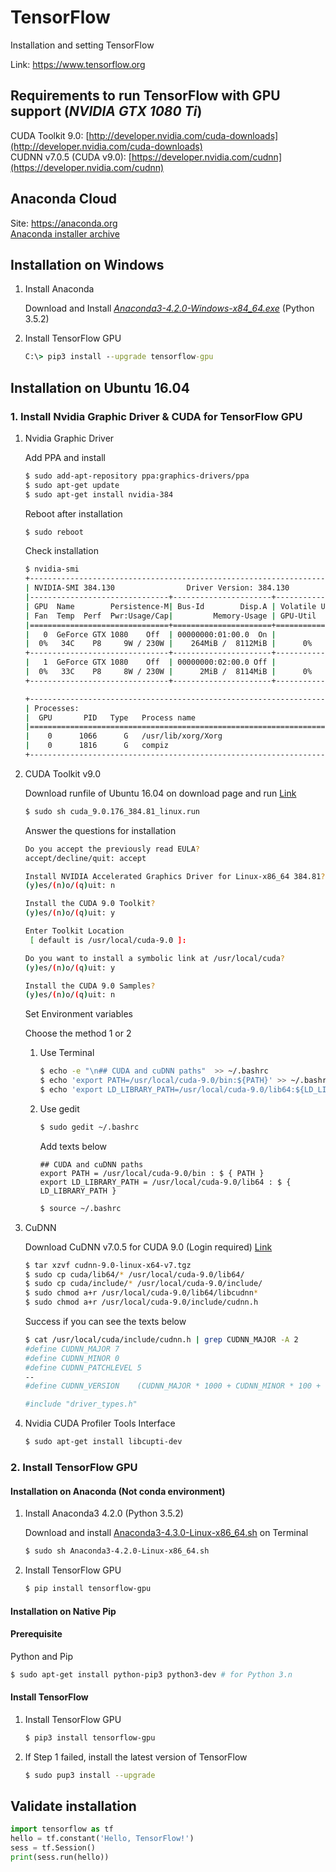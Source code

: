 # TensorFlow

Installation and setting TensorFlow

Link: https://www.tensorflow.org

## Requirements to run TensorFlow with GPU support (*NVIDIA GTX 1080 Ti*)

CUDA Toolkit 9.0: [http://developer.nvidia.com/cuda-downloads](http://developer.nvidia.com/cuda-downloads)  
CUDNN v7.0.5 (CUDA v9.0): [https://developer.nvidia.com/cudnn](https://developer.nvidia.com/cudnn)

## Anaconda Cloud

Site: https://anaconda.org  
[Anaconda installer archive](https://repo.continuum.io/archive/)


## Installation on Windows

1. Install Anaconda

	Download and Install [*Anaconda3-4.2.0-Windows-x84_64.exe*](https://repo.continuum.io/archive/Anaconda3-4.2.0-Windows-x86_64.exe) (Python 3.5.2)

2. Install TensorFlow GPU

	```bat
	C:\> pip3 install --upgrade tensorflow-gpu
	```

## Installation on Ubuntu 16.04

### 1. Install Nvidia Graphic Driver & CUDA for TensorFlow GPU

1. Nvidia Graphic Driver
	
	Add PPA and install
	
	```bash
	$ sudo add-apt-repository ppa:graphics-drivers/ppa
	$ sudo apt-get update
	$ sudo apt-get install nvidia-384
	```
	Reboot after installation

	```bash
	$ sudo reboot
	```
	
	Check installation

	```bash
	$ nvidia-smi
	+-----------------------------------------------------------------------------+
	| NVIDIA-SMI 384.130                Driver Version: 384.130                   |
	|-------------------------------+----------------------+----------------------+
	| GPU  Name        Persistence-M| Bus-Id        Disp.A | Volatile Uncorr. ECC |
	| Fan  Temp  Perf  Pwr:Usage/Cap|         Memory-Usage | GPU-Util  Compute M. |
	|===============================+======================+======================|
	|   0  GeForce GTX 1080    Off  | 00000000:01:00.0  On |                  N/A |
	|  0%   34C    P8     9W / 230W |    264MiB /  8112MiB |      0%      Default |
	+-------------------------------+----------------------+----------------------+
	|   1  GeForce GTX 1080    Off  | 00000000:02:00.0 Off |                  N/A |
	|  0%   33C    P8     8W / 230W |      2MiB /  8114MiB |      0%      Default |
	+-------------------------------+----------------------+----------------------+

	+-----------------------------------------------------------------------------+
	| Processes:                                                       GPU Memory |
	|  GPU       PID   Type   Process name                             Usage      |
	|=============================================================================|
	|    0      1066      G   /usr/lib/xorg/Xorg                           147MiB |
	|    0      1816      G   compiz                                       114MiB |
	+-----------------------------------------------------------------------------+
	```
	
	
2. CUDA Toolkit v9.0

	Download runfile of Ubuntu 16.04 on download page and run
	[Link](https://developer.nvidia.com/compute/cuda/9.0/Prod/local_installers/cuda_9.0.176_384.81_linux-run)
	
	```bash
	$ sudo sh cuda_9.0.176_384.81_linux.run
	```
	
	Answer the questions for installation
	
	```bash
	Do you accept the previously read EULA?
	accept/decline/quit: accept
	
	Install NVIDIA Accelerated Graphics Driver for Linux-x86_64 384.81?
	(y)es/(n)o/(q)uit: n
	
	Install the CUDA 9.0 Toolkit?  
	(y)es/(n)o/(q)uit: y
	
	Enter Toolkit Location  
	 [ default is /usr/local/cuda-9.0 ]: 
	
	Do you want to install a symbolic link at /usr/local/cuda?  
	(y)es/(n)o/(q)uit: y
	
	Install the CUDA 9.0 Samples?  
	(y)es/(n)o/(q)uit: n
	```
	
	Set Environment variables

	Choose the method 1 or 2
	1.  Use Terminal

		```bash
		$ echo -e "\n## CUDA and cuDNN paths"  >> ~/.bashrc
		$ echo 'export PATH=/usr/local/cuda-9.0/bin:${PATH}' >> ~/.bashrc
		$ echo 'export LD_LIBRARY_PATH=/usr/local/cuda-9.0/lib64:${LD_LIBRARY_PATH}' >> ~/.bashrc
		```
	2. Use gedit

		```bash
		$ sudo gedit ~/.bashrc
		```

		Add texts below
		
		```
		## CUDA and cuDNN paths 
		export PATH = /usr/local/cuda-9.0/bin : $ { PATH } 
		export LD_LIBRARY_PATH = /usr/local/cuda-9.0/lib64 : $ { LD_LIBRARY_PATH }
		```
		
		```bash
		$ source ~/.bashrc
		```

3. CuDNN
	
	Download CuDNN v7.0.5 for CUDA 9.0 (Login required) [Link](https://developer.nvidia.com/compute/machine-learning/cudnn/secure/v7.0.5/prod/9.1_20171129/cudnn-9.1-linux-x64-v7)
	
	```bash
	$ tar xzvf cudnn-9.0-linux-x64-v7.tgz
	$ sudo cp cuda/lib64/* /usr/local/cuda-9.0/lib64/
	$ sudo cp cuda/include/* /usr/local/cuda-9.0/include/
	$ sudo chmod a+r /usr/local/cuda-9.0/lib64/libcudnn*
	$ sudo chmod a+r /usr/local/cuda-9.0/include/cudnn.h
	```
	Success if you can see the texts below
	
	```bash
	$ cat /usr/local/cuda/include/cudnn.h | grep CUDNN_MAJOR -A 2
	#define CUDNN_MAJOR 7
	#define CUDNN_MINOR 0
	#define CUDNN_PATCHLEVEL 5
	--
	#define CUDNN_VERSION    (CUDNN_MAJOR * 1000 + CUDNN_MINOR * 100 + CUDNN_PATCHLEVEL)

	#include "driver_types.h"
	```
	
4. Nvidia CUDA Profiler Tools Interface

	```bash
	$ sudo apt-get install libcupti-dev
	```	
	
### 2. Install TensorFlow GPU

#### Installation on Anaconda (Not conda environment)


1. Install Anaconda3 4.2.0 (Python 3.5.2)

	Download and install [Anaconda3-4.3.0-Linux-x86_64.sh](https://repo.continuum.io/archive/Anaconda3-4.2.0-Linux-x86_64.sh) on Terminal
		
	```bash
	$ sudo sh Anaconda3-4.2.0-Linux-x86_64.sh
	```
	
2. Install TensorFlow GPU

	```bash
	$ pip install tensorflow-gpu
	```

#### Installation on Native Pip

#### Prerequisite

Python and Pip

```bash
$ sudo apt-get install python-pip3 python3-dev # for Python 3.n
```

#### Install TensorFlow

1. Install TensorFlow GPU

	```bash
	$ pip3 install tensorflow-gpu
	```
	
2. If Step 1 failed, install the latest version of TensorFlow

	```bash
	$ sudo pup3 install --upgrade
	```


## Validate installation

```python
import tensorflow as tf
hello = tf.constant('Hello, TensorFlow!')
sess = tf.Session()
print(sess.run(hello))
```
	
